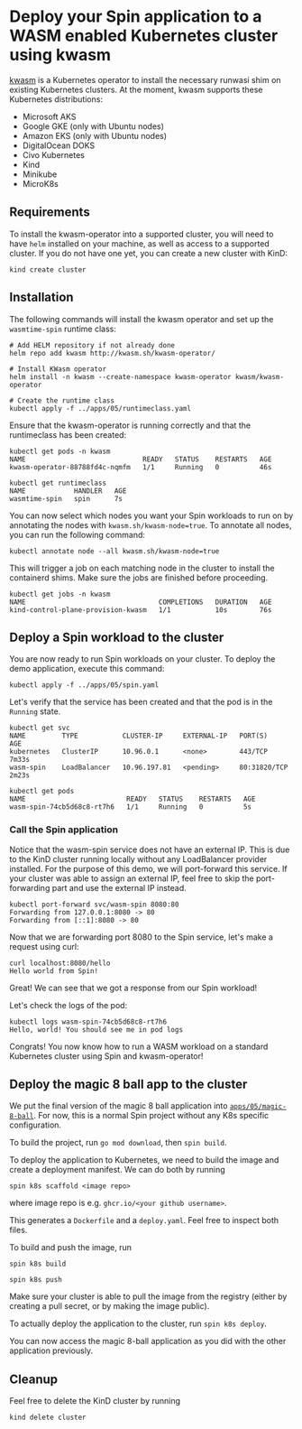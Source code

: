 # Deploy your Spin application to a WASM enabled Kubernetes cluster using kwasm

[kwasm](https://kwasm.sh) is a Kubernetes operator to install the necessary
runwasi shim on existing Kubernetes clusters. At the moment, kwasm supports
these Kubernetes distributions:

- Microsoft AKS
- Google GKE (only with Ubuntu nodes)
- Amazon EKS (only with Ubuntu nodes)
- DigitalOcean DOKS
- Civo Kubernetes
- Kind
- Minikube
- MicroK8s

## Requirements

To install the kwasm-operator into a supported cluster, you will need to have
`helm` installed on your machine, as well as access to a supported cluster. If you do not have one yet, you can create a new cluster with KinD:

```
kind create cluster
```

## Installation

The following commands will install the kwasm operator and set up the `wasmtime-spin` runtime class: 

```
# Add HELM repository if not already done
helm repo add kwasm http://kwasm.sh/kwasm-operator/

# Install KWasm operator
helm install -n kwasm --create-namespace kwasm-operator kwasm/kwasm-operator

# Create the runtime class
kubectl apply -f ../apps/05/runtimeclass.yaml
```

Ensure that the kwasm-operator is running correctly and that the runtimeclass has been created:

```
kubectl get pods -n kwasm
NAME                             READY   STATUS    RESTARTS   AGE
kwasm-operator-88788fd4c-nqmfm   1/1     Running   0          46s

kubectl get runtimeclass
NAME            HANDLER   AGE
wasmtime-spin   spin      7s
```

You can now select which nodes you want your Spin workloads to run on by
annotating the nodes with `kwasm.sh/kwasm-node=true`. To annotate all nodes,
you can run the following command:

```
kubectl annotate node --all kwasm.sh/kwasm-node=true
```

This will trigger a job on each matching node in the cluster to install the containerd shims. Make sure the jobs are finished before proceeding.

```
kubectl get jobs -n kwasm
NAME                                 COMPLETIONS   DURATION   AGE
kind-control-plane-provision-kwasm   1/1           10s        76s
```

## Deploy a Spin workload to the cluster

You are now ready to run Spin workloads on your cluster. To deploy the demo
application, execute this command:

```
kubectl apply -f ../apps/05/spin.yaml
```

Let's verify that the service has been created and that the pod is in the `Running` state.

```
kubectl get svc
NAME         TYPE           CLUSTER-IP     EXTERNAL-IP   PORT(S)        AGE
kubernetes   ClusterIP      10.96.0.1      <none>        443/TCP        7m33s
wasm-spin    LoadBalancer   10.96.197.81   <pending>     80:31820/TCP   2m23s

kubectl get pods
NAME                         READY   STATUS    RESTARTS   AGE
wasm-spin-74cb5d68c8-rt7h6   1/1     Running   0          5s
```

### Call the Spin application

Notice that the wasm-spin service does not have an external IP. This is due to
the KinD cluster running locally without any LoadBalancer provider installed.
For the purpose of this demo, we will port-forward this service. If your
cluster was able to assign an external IP, feel free to skip the
port-forwarding part and use the external IP instead.

```
kubectl port-forward svc/wasm-spin 8080:80
Forwarding from 127.0.0.1:8080 -> 80
Forwarding from [::1]:8080 -> 80
```

Now that we are forwarding port 8080 to the Spin service, let's make a request using curl:

```
curl localhost:8080/hello
Hello world from Spin!
```

Great! We can see that we got a response from our Spin workload!

Let's check the logs of the pod:

```
kubectl logs wasm-spin-74cb5d68c8-rt7h6
Hello, world! You should see me in pod logs
```

Congrats! You now know how to run a WASM workload on a standard Kubernetes cluster using Spin and kwasm-operator!

## Deploy the magic 8 ball app to the cluster

We put the final version of the magic 8 ball application into
[`apps/05/magic-8-ball`](../apps/05/magic-8-ball). For now, this is a normal Spin project without any K8s
specific configuration.

To build the project, run `go mod download`, then `spin build`.

To deploy the application to Kubernetes, we need to build the image and create a deployment manifest. We can do both by running

```
spin k8s scaffold <image repo>
```

where image repo is e.g. `ghcr.io/<your github username>`.

This generates a `Dockerfile` and a `deploy.yaml`. Feel free to inspect both files.

To build and push the image, run

```
spin k8s build

spin k8s push
```

Make sure your cluster is able to pull the image from the registry (either by
creating a pull secret, or by making the image public).

To actually deploy the application to the cluster, run `spin k8s deploy`.

You can now access the magic 8-ball application as you did with the other application previously.

## Cleanup

Feel free to delete the KinD cluster by running

```
kind delete cluster
```